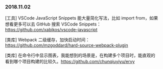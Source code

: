 ### 2018.11.02

[工具] VSCode JavaScript Snippets 能大量简化写法，比如 import from，如果想看更多可以去 GitHub 搜索 VSCode Snippets：<https://github.com/xabikos/vscode-javascript>

[类库] Webpack 二级缓存，加快启动时间：<https://github.com/mzgoddard/hard-source-webpack-plugin>

[类库] 在命令行中显示图表，我能想到的场景是，在构建多个项目时，能直观的看到哪个项目构建的比较久。<https://github.com/chunqiuyiyu/ervy>
